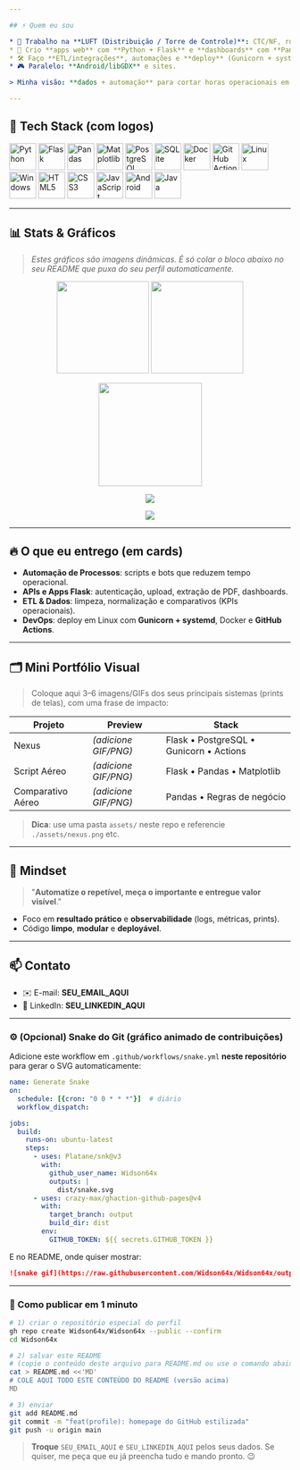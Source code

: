```yaml
---

## ⚡ Quem eu sou

* 🧭 Trabalho na **LUFT (Distribuição / Torre de Controle)**: CTC/NF, roteirização e soluções.
* 🧪 Crio **apps web** com **Python + Flask** e **dashboards** com **Pandas + Matplotlib**.
* 🛠️ Faço **ETL/integrações**, automações e **deploy** (Gunicorn + systemd | GitHub Actions | Docker).
* 🎮 Paralelo: **Android/libGDX** e sites.

> Minha visão: **dados + automação** para cortar horas operacionais em minutos.

---
```


## 🧰 Tech Stack (com logos)

<p>
  <img title="Python" alt="Python" height="48" src="https://cdn.jsdelivr.net/gh/devicons/devicon/icons/python/python-original.svg"/>
  <img title="Flask" alt="Flask" height="48" src="https://cdn.jsdelivr.net/gh/devicons/devicon/icons/flask/flask-original.svg"/>
  <img title="Pandas" alt="Pandas" height="48" src="https://cdn.jsdelivr.net/gh/devicons/devicon/icons/pandas/pandas-original.svg"/>
  <img title="Matplotlib" alt="Matplotlib" height="48" src="https://cdn.jsdelivr.net/gh/devicons/devicon/icons/matplotlib/matplotlib-original.svg"/>
  <img title="PostgreSQL" alt="PostgreSQL" height="48" src="https://cdn.jsdelivr.net/gh/devicons/devicon/icons/postgresql/postgresql-original.svg"/>
  <img title="SQLite" alt="SQLite" height="48" src="https://cdn.jsdelivr.net/gh/devicons/devicon/icons/sqlite/sqlite-original.svg"/>
  <img title="Docker" alt="Docker" height="48" src="https://cdn.jsdelivr.net/gh/devicons/devicon/icons/docker/docker-original.svg"/>
  <img title="GitHub Actions" alt="GitHub Actions" height="48" src="https://cdn.jsdelivr.net/gh/devicons/devicon/icons/githubactions/githubactions-original.svg"/>
  <img title="Linux" alt="Linux" height="48" src="https://cdn.jsdelivr.net/gh/devicons/devicon/icons/linux/linux-original.svg"/>
  <img title="Windows" alt="Windows" height="48" src="https://cdn.jsdelivr.net/gh/devicons/devicon/icons/windows8/windows8-original.svg"/>
  <img title="HTML5" alt="HTML5" height="48" src="https://cdn.jsdelivr.net/gh/devicons/devicon/icons/html5/html5-original.svg"/>
  <img title="CSS3" alt="CSS3" height="48" src="https://cdn.jsdelivr.net/gh/devicons/devicon/icons/css3/css3-original.svg"/>
  <img title="JavaScript" alt="JavaScript" height="48" src="https://cdn.jsdelivr.net/gh/devicons/devicon/icons/javascript/javascript-original.svg"/>
  <img title="Android" alt="Android" height="48" src="https://cdn.jsdelivr.net/gh/devicons/devicon/icons/android/android-original.svg"/>
  <img title="Java" alt="Java" height="48" src="https://cdn.jsdelivr.net/gh/devicons/devicon/icons/java/java-original.svg"/>
</p>

---

## 📊 Stats & Gráficos

> *Estes gráficos são imagens dinâmicas. É só colar o bloco abaixo no seu README que puxa do seu perfil automaticamente.*

<p align="center">
  <img height="165" src="https://github-readme-stats.vercel.app/api?username=Widson64x&show_icons=true&theme=transparent&rank_icon=github"/>
  <img height="165" src="https://github-readme-stats.vercel.app/api/top-langs/?username=Widson64x&layout=compact&theme=transparent"/>
</p>

<p align="center">
  <img height="185" src="https://streak-stats.demolab.com?user=Widson64x&theme=transparent&hide_border=true"/>
</p>

<p align="center">
  <img src="https://github-readme-activity-graph.vercel.app/graph?username=Widson64x&theme=github-compact&area=true&hide_border=true"/>
</p>

<p align="center">
  <img src="https://github-profile-trophy.vercel.app/?username=Widson64x&theme=onedark&no-frame=true&row=1&column=6"/>
</p>

---

## 🔥 O que eu entrego (em cards)

* **Automação de Processos**: scripts e bots que reduzem tempo operacional.
* **APIs e Apps Flask**: autenticação, upload, extração de PDF, dashboards.
* **ETL & Dados**: limpeza, normalização e comparativos (KPIs operacionais).
* **DevOps**: deploy em Linux com **Gunicorn + systemd**, Docker e **GitHub Actions**.

---

## 🗂️ Mini Portfólio Visual

> Coloque aqui 3–6 imagens/GIFs dos seus principais sistemas (prints de telas), com uma frase de impacto:

| Projeto           | Preview              | Stack                                   |
| ----------------- | -------------------- | --------------------------------------- |
| Nexus             | *(adicione GIF/PNG)* | Flask • PostgreSQL • Gunicorn • Actions |
| Script Aéreo      | *(adicione GIF/PNG)* | Flask • Pandas • Matplotlib             |
| Comparativo Aéreo | *(adicione GIF/PNG)* | Pandas • Regras de negócio              |

> **Dica**: use uma pasta `assets/` neste repo e referencie `./assets/nexus.png` etc.

---

## 🧠 Mindset

> "**Automatize o repetível, meça o importante e entregue valor visível**."

* Foco em **resultado prático** e **observabilidade** (logs, métricas, prints).
* Código **limpo**, **modular** e **deployável**.

---

## 📫 Contato

* ✉️ E-mail: **SEU\_EMAIL\_AQUI**
* 💼 LinkedIn: **SEU\_LINKEDIN\_AQUI**

---

### ⚙️ (Opcional) Snake do Git (gráfico animado de contribuições)

Adicione este workflow em `.github/workflows/snake.yml` **neste repositório** para gerar o SVG automaticamente:

```yaml
name: Generate Snake
on:
  schedule: [{cron: "0 0 * * *"}]  # diário
  workflow_dispatch:

jobs:
  build:
    runs-on: ubuntu-latest
    steps:
      - uses: Platane/snk@v3
        with:
          github_user_name: Widson64x
          outputs: |
            dist/snake.svg
      - uses: crazy-max/ghaction-github-pages@v4
        with:
          target_branch: output
          build_dir: dist
        env:
          GITHUB_TOKEN: ${{ secrets.GITHUB_TOKEN }}
```

E no README, onde quiser mostrar:

```md
![snake gif](https://raw.githubusercontent.com/Widson64x/Widson64x/output/snake.svg)
```

---

### 🚀 Como publicar em 1 minuto

```bash
# 1) criar o repositório especial do perfil
gh repo create Widson64x/Widson64x --public --confirm
cd Widson64x

# 2) salvar este README
# (copie o conteúdo deste arquivo para README.md ou use o comando abaixo)
cat > README.md <<'MD'
# COLE AQUI TODO ESTE CONTEÚDO DO README (versão acima)
MD

# 3) enviar
git add README.md
git commit -m "feat(profile): homepage do GitHub estilizada"
git push -u origin main
```

> **Troque** `SEU_EMAIL_AQUI` e `SEU_LINKEDIN_AQUI` pelos seus dados. Se quiser, me peça que eu já preencha tudo e mando pronto. 😉
